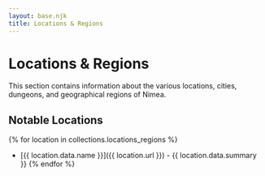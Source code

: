 ```yaml
---
layout: base.njk
title: Locations & Regions
---
```


# Locations & Regions

This section contains information about the various locations, cities, dungeons, and geographical regions of Nimea.

## Notable Locations

{% for location in collections.locations_regions %}
- [{{ location.data.name }}]({{ location.url }}) - {{ location.data.summary }}
{% endfor %}
